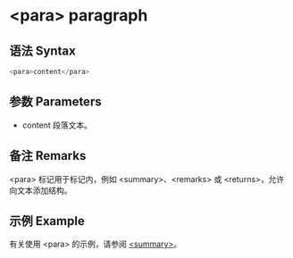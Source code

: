 # \<para\> paragraph

## 语法 Syntax
``` csharp
<para>content</para>  
```

## 参数 Parameters
* content
  段落文本。

## 备注 Remarks
\<para\> 标记用于标记内，例如 \<summary\>、\<remarks\> 或 \<returns\>，允许向文本添加结构。

## 示例 Example
有关使用 \<para\> 的示例，请参阅 [\<summary\>](summary.md)。